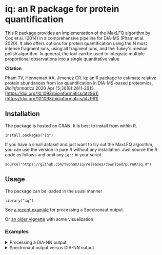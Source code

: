 # iq: an R package  for protein quantification

This R package provides an implementation of the MaxLFQ algorithm by Cox et al. (2014) in a comprehensive pipeline for DIA-MS (Pham et al. 2020). It also offers options for protein quantification using the N most intense fragment ions, using all fragment ions, and the Tukey's median polish algorithm. In general, the tool can be used to integrate multiple proportional observations into a single quantitative value.

**Citation**

Pham TV, Henneman AA, Jimenez CR. iq: an R package to estimate relative protein abundances from ion quantification in DIA-MS-based proteomics, _Bioinformatics_ 2020 Apr 15;36(8):2611-2613.
[https://doi.org/10.1093/bioinformatics/btz961](https://doi.org/10.1093/bioinformatics/btz961)

## Installation

The package is hosted on CRAN. It is best to install from within R.

```
install.packages("iq")
```

If you have a small dataset and just want to try out the MaxLFQ algorithm, you can use the version in pure R without any installation. Just source the R code as follows and omit any ```iq::``` in your script.

```
source("https://github.com/tvpham/iq/releases/download/pureR/iq.R")
```

## Usage

The package can be loaded in the usual manner

```
library("iq")
```

See [a recent example](https://cran.r-project.org/web/packages/iq/vignettes/iq-fast.html) for processing a Spectronaut output. 

Or [an older vignette](https://cran.r-project.org/web/packages/iq/vignettes/iq.html) with some visualization.


### Examples

<details>

<summary>Processing a DIA-NN output</summary>

#### Processing a DIA-NN output

We processed the Bruderer15 dataset (Bruderer et al., _MCP_ 2015) using [DIA-NN](https://github.com/vdemichev/DiaNN) 1.8.1 (Demichev et al., _Nature Methods_ 2020) with the switch `--report-lib-info` turned on. The switch gives an extra column `Fragment.Info` to test iq's new feature. Usually, the user does not need to turn it on.

Download [DIA-NN output report.zip](https://github.com/tvpham/iq/releases/download/v1.1/report.zip) and unzip the file to obtain the long format ouput `report.tsv`.

A protein group report for downstream analysis can be obtained with a single statement in R
```
process_long_format("report.tsv", "report-pg.tsv")
```

We will load the result file `report-pg.tsv` to check the quantitative values of the spike-in proteins. For convenience, we will use the spike-in protein names instead of the protein group names.

```
pg <- read.delim("report-pg.tsv")
rownames(pg) <- pg$Protein.Group

spike_ins <- c("P02754", "P80025", "P00921", "P00366", "P02662", # mix 1
               "P61823", "P02789", "P12799", "P02676", "P02672", # mix 2
               "P02666", "P68082")                               # mix 3

# change rownames to spike_ins names
for (i in 1: length(spike_ins)) {
    rownames(pg)[grep(spike_ins[i], rownames(pg))] <- spike_ins[i]
}
```

##### Mix 1

Here is the ground truth for proteins in Mix 1 (P02754, P80025, P00921, P00366, P02662). Each sample was measured in triplicate.
|Sample|relative|fmol/ul|
|------|--------|-------|
|1|1|1.5|
|2|1.1|1.65|
|3|1.21|1.815|
|4|1.33|1.995|
|5|10|15|
|6|11.01|16.515|
|7|12.11|18.165|
|8|13.33|19.995|


```
matplot(t(pg[spike_ins[1:5], 2:25]), type = 'b', col = 1:5 , pch=19, lwd = 3,
        ylab="log2 MaxLFQ", main = "Mix 1", xlab = "Sample")
legend("topleft", legend = spike_ins[1:5], col = 1:5, pch=19, bty = "n")
```
![Mix 1](images/spikein-mix1.svg)

We see that the triplicates are consistent and the spikeins in first 4 samples (12 runs) are about 10 fold down as expected (log2(10) ~ 3.3).

##### Mix 2

Here is the ground truth of proteins in Mix 2 (P61823, P02789, P12799, P02676, P02672).
|Sample|relative|fmol/ul|
|------|--------|-------|
|1|200|100|
|2|125.99|62.995|
|3|79.37|39.685|
|4|50|25|
|5|4|2|
|6|2.52|1.26|
|7|1.59|0.795|
|8|1|0.5|


```
matplot(t(pg[spike_ins[6:10], 2:25]), type = 'b', col = 1:5 , pch=19, lwd = 3,
        ylab="log2 MaxLFQ", main = "Mix 2", xlab = "Sample")
legend("topright", legend = spike_ins[6:10], col = 1:5, pch=19, bty = "n")
```
![Mix 2](images/spikein-mix2.svg)

In this mix, proteins in the first 4 samples are higher. Fold change between sample 1 and sample 5 is 50, which is approximately 5.6 in log2 space.

##### Mix 3
Here is the ground truth of proteins in Mix 3 (P02666, P68082).
|Sample|relative|fmol/ul|
|------|--------|-------|
|1|1|0.05|
|2|4|0.2|
|3|16|0.8|
|4|64|3.2|
|5|256|12.8|
|6|1024|51.2|
|7|4096|204.8|
|8|16384|819.2|
```

matplot(t(pg[spike_ins[11:12], 2:25]), type = 'b', col = 1:6 , pch=19, lwd = 3,
        ylab="log2 MaxLFQ", main = "3", xlab = "Sample")
legend("topleft", legend = spike_ins[11:12], col = 1:2, pch=19, bty = "n")
```
![Mix 3](images/spikein-mix3.svg)

In this mix, the protein concentration increases 4 fold from sample 1 to sample 8. Thus, we expect a staircase shape with an increase of 2 in log2 space.

##### Random 12 proteins

```
set.seed(0)
matplot(t(pg[sample(1:nrow(pg), 12), 2:25]), type = 'b', col = 1:6 , pch=19, lwd = 3,
        ylab="log2 MaxLFQ", main = "Random 12 proteins", xlab = "Sample")
```
![Random 12](images/spikein-random.svg)

This is a set of 12 random proteins in the background. High abundance proteins show a consistent pattern while lower abundance proteins exhibits more variation and missing data, which is expected from mass spectrometry-based proteomics data.

</details>


<details>

<summary>Spectronaut output versus DIA-NN output</summary>

#### Spectronaut output versus DIA-NN output

The iq package has a dataset of 12 spikein protein from the Bruderer 15 dataset processed by the Spectronaut software. We will turn this dataset into something like DIA-NN output to better understand the parameters. The following will produce a file `spikeins-diann.tsv` in your workspace.

```
library(iq)

data("spikeins")
precursor <- paste(spikeins$EG.ModifiedSequence, spikeins$FG.Charge, sep = "_")

d <- NULL

for (p in unique(precursor)) {
    b <- spikeins[precursor == p,]
    for (s in unique(as.character(b$R.Condition))) {
        ss <- b[b$R.Condition == s,]
        d <- rbind(d, list(File.Name = s, 
                           Protein.Group = as.character(ss$PG.ProteinGroups[1]), 
                           Genes = as.character(ss$PG.Genes[1]), 
                           Precursor.Id = p, 
                           Fragment.Quant.Corrected = paste(ss$F.PeakArea, collapse = ";"), 
                           Fragment.Info = paste(paste(ss$F.FrgIon, ss$F.Charge, sep="_"), collapse = ";")))
    }
}

write.table(d, "spikeins-diann.tsv", sep = "\t", row.names = FALSE, quote = FALSE)
```

Examine the file `spikeins-diann.tsv` to see the difference with Spectronaut output, for example by typing `head(spikeins)` in your R console.

##### Standard iq processing
This is an example code in standard iq processing. The result `result$estimate` contains quantitative values of the 12 proteins. Note that the data has been normalized. So in the preprocessing, we set median normalization to `FALSE`.
```
norm_data <- preprocess(spikeins, median_normalization = FALSE, pdf_out = NULL)
protein_list <- create_protein_list(norm_data)
result <- create_protein_table(protein_list)
```

##### Process DIA-NN output using pure R 
The standard R processing for DIA-NN output is as follows. Because the default values were set to Spectronaut output, you will need to specify the columns values. Note that `intensity_col` and `intensity_col_id` contain `;` separated values.

```
raw <- read.delim("spikeins-diann.tsv")

norm_data2 <- preprocess(raw, 
                         sample_id  = "File.Name", 
                         primary_id = "Protein.Group",
                         secondary_id = "Precursor.Id",
                         intensity_col = "Fragment.Quant.Corrected",
                         median_normalization = FALSE,
                         intensity_col_sep = ";",
                         intensity_col_id = "Fragment.Info")

protein_list2 <- create_protein_list(norm_data2)
result2 <- create_protein_table(protein_list2)
```

The result of processing DIA-NN output should be equal to that of processing Spectronaut data (up to machine numerical accuracy).
```
max(result$estimate - result2$estimate)
min(result$estimate - result2$estimate)
identical(rownames(result$estimate), rownames(result2$estimate))
identical(colnames(result$estimate), colnames(result2$estimate))
```

You can plot a particular protein to see all its observed fragments.
```
plot_protein(protein_list2$P00366, main = "Protein P00366")
```
![P00366](images/P00366.svg)

##### Fast processing

You can also use the fast implementation of MaxLFQ. Again, the parameters need to be specified because the data has been filtered and normalized.

```
iq_dat <- fast_read("spikeins-diann.tsv", 
                    sample_id  = "File.Name", 
                    primary_id = "Protein.Group",
                    secondary_id = "Precursor.Id",
                    intensity_col = "Fragment.Quant.Corrected",
                    intensity_col_sep = ";",
                    intensity_col_id = "Fragment.Info",
                    filter_string_equal  = NULL, 
                    filter_double_less = NULL,
                    annotation_col = NULL)

iq_norm_data <- fast_preprocess(iq_dat$quant_table,
                                median_normalization = FALSE)

result_fastest <- fast_MaxLFQ(iq_norm_data, 
                              row_names = iq_dat$protein[, 1], 
                              col_names = iq_dat$sample)

max(result$estimate - result_fastest$estimate)
min(result$estimate - result_fastest$estimate)
identical(rownames(result$estimate), rownames(result_fastest$estimate))
identical(colnames(result$estimate), colnames(result_fastest$estimate))
```

##### Oneliner

Finally, the data can be processed in one statement. Note that the parameter `normalization` is not a logical (`TRUE`/`FALSE`), but a string `none` or `median` (default). This is to support different normalization methods in the future.

```
process_long_format("spikeins-diann.tsv", "spikeins-diann-out.tsv", 
                    filter_double_less = NULL, 
                    normalization = "none")
```

The output `spikeins-diann-out.tsv` should be equal to the existing R processing.

```
out <- read.delim("spikeins-diann-out.tsv")
rownames(out) <- out$Protein.Group
out <- out[rownames(result$estimate),]

max(result$estimate - out[, colnames(result$estimate)])
min(result$estimate - out[, colnames(result$estimate)])
```

</details>